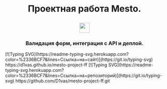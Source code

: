 <h1 align="center">Проектная работа Mesto.</p> 
<img src="https://github.com/blackcater/blackcater/raw/main/images/Hi.gif" height="32"/></h1>
<h3 align="center">Валидация форм, интеграция с API и деплой.</h3>
[![Typing SVG](https://readme-typing-svg.herokuapp.com?color=%2336BCF7&lines=Ссылка+на+сайт)](https://git.io/typing-svg) https://d1vas.github.io/mesto-project-ff
[![Typing SVG](https://readme-typing-svg.herokuapp.com?color=%2336BCF7&lines=Ссылка+на+репозиторий)](https://git.io/typing-svg) https://github.com/D1vas/mesto-project-ff.git
